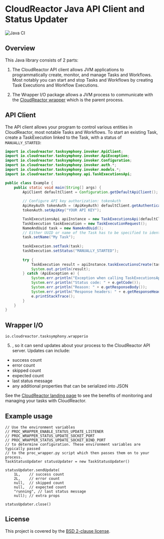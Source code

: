 # CloudReactor Java API Client and Status Updater

![Java CI](https://github.com/CloudReactor/cloudreactor-tasksymphony-wrapper-io-java/workflows/Java%20CI/badge.svg?branch=master)

## Overview

This Java library consists of 2 parts:

1) The CloudReactor API client allows JVM applications to programmatically 
create, monitor, and manage Tasks and Workflows. Most notably you can start and stop
Tasks and Workflows by creating Task Executions and Workflow Executions. 

2) The Wrapper I/O package allows a JVM process to communicate with the 
[CloudReactor wrapper](https://github.com/CloudReactor/cloudreactor-procwrapper) 
which is the parent process. 

## API Client

The API client allows your program to control various entities in CloudReactor,
most notable Tasks and Workflows. To start an existing Task, create a 
TaskExecution linked to the Task, with a status of `MANUALLY_STARTED`:

```java
import io.cloudreactor.tasksymphony.invoker.ApiClient;
import io.cloudreactor.tasksymphony.invoker.ApiException;
import io.cloudreactor.tasksymphony.invoker.Configuration;
import io.cloudreactor.tasksymphony.invoker.auth.*;
import io.cloudreactor.tasksymphony.invoker.models.*;
import io.cloudreactor.tasksymphony.api.TaskExecutionsApi;

public class Example {
    public static void main(String[] args) {
        ApiClient defaultClient = Configuration.getDefaultApiClient();
        
        // Configure API key authorization: tokenAuth
        ApiKeyAuth tokenAuth = (ApiKeyAuth) defaultClient.getAuthentication("tokenAuth");
        tokenAuth.setApiKey("YOUR API KEY");

        TaskExecutionsApi apiInstance = new TaskExecutionsApi(defaultClient);
        TaskExecution taskExecution = new TaskExecutionRequest();
        NameAndUuid task = new NameAndUuid();
        // Either UUID or name of the Task has to be specified to identify the Task
        task.setName("My Task");          
        
        taskExecution.setTask(task);
        taskExecution.setStatus("MANUALLY_STARTED");
        
        try {
            TaskExecution result = apiInstance.taskExecutionsCreate(taskExecution);
            System.out.println(result);
        } catch (ApiException e) {
            System.err.println("Exception when calling TaskExecutionsApi#taskExecutionsCreate");
            System.err.println("Status code: " + e.getCode());
            System.err.println("Reason: " + e.getResponseBody());
            System.err.println("Response headers: " + e.getResponseHeaders());
            e.printStackTrace();
        }
    }
}
```
 
## Wrapper I/O

`io.cloudreactor.tasksymphony.wrapperio`

5) , so it can send updates about your process to the CloudReactor API
server. Updates can include:

* success count
* error count
* skipped count
* expected count
* last status message
* any additional properties that can be serialized into JSON

See the [CloudReactor landing page](https://www.cloudreactor.io/) to see the benefits of monitoring and managing your 
tasks with CloudReactor.

## Example usage

    // Use the environment variables 
    // PROC_WRAPPER_ENABLE_STATUS_UPDATE_LISTENER
    // PROC_WRAPPER_STATUS_UPDATE_SOCKET_PORT
    // PROC_WRAPPER_STATUS_UPDATE_SOCKET_BIND_PORT
    // to determine configuration. These environment variables are typically passed
    // to the proc_wrapper.py script which then passes them on to your process.    
    TaskStatusUpdater statusUpdater = new TaskStatusUpdater()
    
    statusUpdater.sendUpdate(
        1L,    // success count
        2L,    // error count
        null,  // skipped count
        null,  // expected count 
        "running", // last status message
        null); // extra props    
        
    statusUpdater.close()

## License

This project is covered by the [BSD 2-clause license](https://opensource.org/licenses/BSD-2-Clause).
